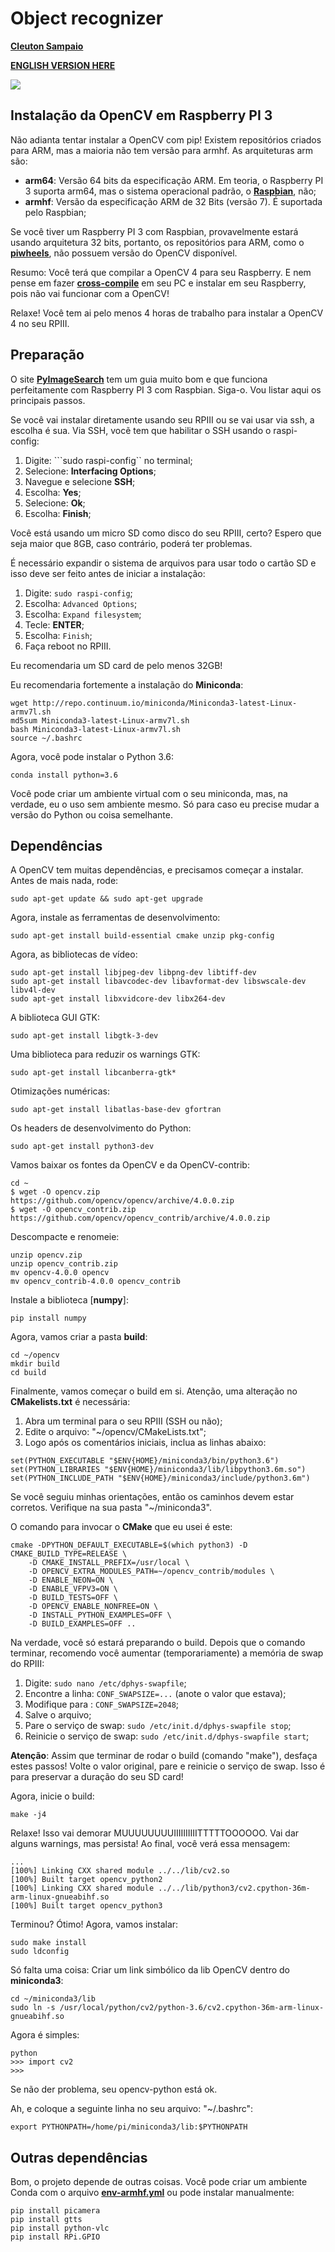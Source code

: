 # Object recognizer

[**Cleuton Sampaio**](https://github.com/cleuton)

[**ENGLISH VERSION HERE**](./english.md)

[![](./banner_livros2.png)](https://www.lcm.com.br/site/#livros/busca?term=cleuton)

## Instalação da OpenCV em Raspberry PI 3

Não adianta tentar instalar a OpenCV com pip! Existem repositórios criados para ARM, mas a maioria não tem versão para armhf. As arquiteturas arm são: 

- **arm64**: Versão 64 bits da especificação ARM. Em teoria, o Raspberry PI 3 suporta arm64, mas o sistema operacional padrão, o [**Raspbian**](https://www.raspberrypi.org/downloads/), não;
- **armhf**: Versão da especificação ARM de 32 Bits (versão 7). É suportada pelo Raspbian;

Se você tiver um Raspberry PI 3 com Raspbian, provavelmente estará usando arquitetura 32 bits, portanto, os repositórios para ARM, como o [**piwheels**](https://www.piwheels.org/), não possuem versão do OpenCV disponível.

Resumo: Você terá que compilar a OpenCV 4 para seu Raspberry. E nem pense em fazer [**cross-compile**](https://visualgdb.com/tutorials/raspberry/opencv/build/) em seu PC e instalar em seu Raspberry, pois não vai funcionar com a OpenCV!

Relaxe! Você tem ai pelo menos 4 horas de trabalho para instalar a OpenCV 4 no seu RPIII.

## Preparação

O site [**PyImageSearch**](https://www.pyimagesearch.com/2018/09/26/install-opencv-4-on-your-raspberry-pi/) tem um guia muito bom e que funciona perfeitamente com Raspberry PI 3 com Raspbian. Siga-o. Vou listar aqui os principais passos. 

Se você vai instalar diretamente usando seu RPIII ou se vai usar via ssh, a escolha é sua. Via SSH, vocẽ tem que habilitar o SSH usando o raspi-config: 

1. Digite: ```sudo raspi-config`` no terminal;
2. Selecione: **Interfacing Options**;
3. Navegue e selecione **SSH**;
4. Escolha: **Yes**;
5. Selecione: **Ok**;
6. Escolha: **Finish**;

Você está usando um micro SD como disco do seu RPIII, certo? Espero que seja maior que 8GB, caso contrário, poderá ter problemas. 

É necessário expandir o sistema de arquivos para usar todo o cartão SD e isso deve ser feito antes de iniciar a instalação: 

1. Digite: ```sudo raspi-config```;
2. Escolha: ```Advanced Options```;
3. Escolha: ```Expand filesystem```;
4. Tecle: **ENTER**;
5. Escolha: ```Finish```;
6. Faça reboot no RPIII.

Eu recomendaria um SD card de pelo menos 32GB!

Eu recomendaria fortemente a instalação do **Miniconda**: 

```
wget http://repo.continuum.io/miniconda/Miniconda3-latest-Linux-armv7l.sh
md5sum Miniconda3-latest-Linux-armv7l.sh
bash Miniconda3-latest-Linux-armv7l.sh
source ~/.bashrc
```

Agora, você pode instalar o Python 3.6: 

```
conda install python=3.6
```

Você pode criar um ambiente virtual com o seu miniconda, mas, na verdade, eu o uso sem ambiente mesmo. Só para caso eu precise mudar a versão do Python ou coisa semelhante.

## Dependências

A OpenCV tem muitas dependências, e precisamos começar a instalar. Antes de mais nada, rode: 

```
sudo apt-get update && sudo apt-get upgrade
```

Agora, instale as ferramentas de desenvolvimento: 

```
sudo apt-get install build-essential cmake unzip pkg-config
```

Agora, as bibliotecas de vídeo: 

```
sudo apt-get install libjpeg-dev libpng-dev libtiff-dev
sudo apt-get install libavcodec-dev libavformat-dev libswscale-dev libv4l-dev
sudo apt-get install libxvidcore-dev libx264-dev
```
A biblioteca GUI GTK: 

```
sudo apt-get install libgtk-3-dev
```

Uma biblioteca para reduzir os warnings GTK: 

```
sudo apt-get install libcanberra-gtk*
```

Otimizações numéricas: 

```
sudo apt-get install libatlas-base-dev gfortran
```

Os headers de desenvolvimento do Python: 

```
sudo apt-get install python3-dev
```
Vamos baixar os fontes da OpenCV e da OpenCV-contrib: 

```
cd ~
$ wget -O opencv.zip https://github.com/opencv/opencv/archive/4.0.0.zip
$ wget -O opencv_contrib.zip https://github.com/opencv/opencv_contrib/archive/4.0.0.zip
```

Descompacte e renomeie: 

```
unzip opencv.zip
unzip opencv_contrib.zip
mv opencv-4.0.0 opencv
mv opencv_contrib-4.0.0 opencv_contrib
```

Instale a biblioteca [**numpy**]:
```
pip install numpy
```

Agora, vamos criar a pasta **build**:
```
cd ~/opencv
mkdir build
cd build
```

Finalmente, vamos começar o build em si. Atenção, uma alteração no **CMakelists.txt** é necessária: 

1. Abra um terminal para o seu RPIII (SSH ou não);
2. Edite o arquivo: "~/opencv/CMakeLists.txt";
3. Logo após os comentários iniciais, inclua as linhas abaixo: 
```
set(PYTHON_EXECUTABLE "$ENV{HOME}/miniconda3/bin/python3.6")
set(PYTHON_LIBRARIES "$ENV{HOME}/miniconda3/lib/libpython3.6m.so")
set(PYTHON_INCLUDE_PATH "$ENV{HOME}/miniconda3/include/python3.6m")
```
Se você seguiu minhas orientações, então os caminhos devem estar corretos. Verifique na sua pasta "~/miniconda3".

O comando para invocar o **CMake** que eu usei é este: 

```
cmake -DPYTHON_DEFAULT_EXECUTABLE=$(which python3) -D CMAKE_BUILD_TYPE=RELEASE \
    -D CMAKE_INSTALL_PREFIX=/usr/local \
    -D OPENCV_EXTRA_MODULES_PATH=~/opencv_contrib/modules \
    -D ENABLE_NEON=ON \
    -D ENABLE_VFPV3=ON \
    -D BUILD_TESTS=OFF \
    -D OPENCV_ENABLE_NONFREE=ON \
    -D INSTALL_PYTHON_EXAMPLES=OFF \
    -D BUILD_EXAMPLES=OFF ..
```
Na verdade, você só estará preparando o build. Depois que o comando terminar, recomendo você aumentar (temporariamente) a memória de swap do RPIII: 

1. Digite: ```sudo nano /etc/dphys-swapfile```;
2. Encontre a linha: ```CONF_SWAPSIZE=...``` (anote o valor que estava);
3. Modifique para : ```CONF_SWAPSIZE=2048```;
4. Salve o arquivo;
5. Pare o serviço de swap: ```sudo /etc/init.d/dphys-swapfile stop```;
6. Reinicie o serviço de swap: ```sudo /etc/init.d/dphys-swapfile start```;

**Atenção**: Assim que terminar de rodar o build (comando "make"), desfaça estes passos! Volte o valor original, pare e reinicie o serviço de swap. Isso é para preservar a duração do seu SD card!

Agora, inicie o build: 
```
make -j4
```

Relaxe! Isso vai demorar MUUUUUUUUIIIIIIIIIITTTTTOOOOOO. Vai dar alguns warnings, mas persista! Ao final, você verá essa mensagem: 

```
...
[100%] Linking CXX shared module ../../lib/cv2.so
[100%] Built target opencv_python2
[100%] Linking CXX shared module ../../lib/python3/cv2.cpython-36m-arm-linux-gnueabihf.so
[100%] Built target opencv_python3
```

Terminou? Ótimo! Agora, vamos instalar: 

```
sudo make install
sudo ldconfig
```

Só falta uma coisa: Criar um link simbólico da lib OpenCV dentro do **miniconda3**: 

```
cd ~/miniconda3/lib
sudo ln -s /usr/local/python/cv2/python-3.6/cv2.cpython-36m-arm-linux-gnueabihf.so
```

Agora é simples: 
```
python
>>> import cv2
>>>
```
Se não der problema, seu opencv-python está ok. 

Ah, e coloque a seguinte linha no seu arquivo: "~/.bashrc": 
```
export PYTHONPATH=/home/pi/miniconda3/lib:$PYTHONPATH
```

## Outras dependências

Bom, o projeto depende de outras coisas. Você pode criar um ambiente Conda com o arquivo [**env-armhf.yml**](./armhf.yml) ou pode instalar manualmente: 

```
pip install picamera
pip install gtts
pip install python-vlc
pip install RPi.GPIO
```



